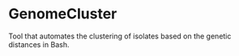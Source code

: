 # GenomeCluster
Tool that automates the clustering of isolates based on the genetic distances in Bash.

